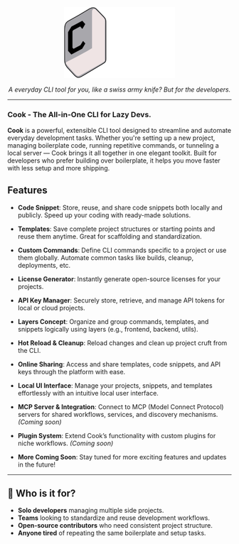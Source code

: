 <p align="center">
  <img src="assets/licenses/COOKTITLE.svg" alt="Typer Banner" width="250"/>
</p>

<p align="center"><i>A everyday CLI tool for you, like a swiss army knife? But for the developers.</i></p> 

---

### Cook - The All-in-One CLI for Lazy Devs.

**Cook** is a powerful, extensible CLI tool designed to streamline and automate everyday development tasks. Whether you're setting up a new project, managing boilerplate code, running repetitive commands, or tunneling a local server — Cook brings it all together in one elegant toolkit. Built for developers who prefer building over boilerplate, it helps you move faster with less setup and more shipping.

## Features

* **Code Snippet**: Store, reuse, and share code snippets both locally and publicly. Speed up your coding with ready-made solutions.

* **Templates**: Save complete project structures or starting points and reuse them anytime. Great for scaffolding and standardization.

* **Custom Commands**: Define CLI commands specific to a project or use them globally. Automate common tasks like builds, cleanup, deployments, etc.

* **License Generator**: Instantly generate open-source licenses for your projects.

* **API Key Manager**: Securely store, retrieve, and manage API tokens for local or cloud projects.

* **Layers Concept**: Organize and group commands, templates, and snippets logically using layers (e.g., frontend, backend, utils).

* **Hot Reload & Cleanup**: Reload changes and clean up project cruft from the CLI.

* **Online Sharing**: Access and share templates, code snippets, and API keys through the platform with ease.

* **Local UI Interface**: Manage your projects, snippets, and templates effortlessly with an intuitive local user interface.

* **MCP Server & Integration**: Connect to MCP (Model Connect Protocol) servers for shared workflows, services, and discovery mechanisms. *(Coming soon)*

* **Plugin System**: Extend Cook’s functionality with custom plugins for niche workflows. *(Coming soon)*

* **More Coming Soon**: Stay tuned for more exciting features and updates in the future!

---

## 👥 Who is it for?

- **Solo developers** managing multiple side projects.
- **Teams** looking to standardize and reuse development workflows.
- **Open-source contributors** who need consistent project structure.
- **Anyone tired** of repeating the same boilerplate and setup tasks.
